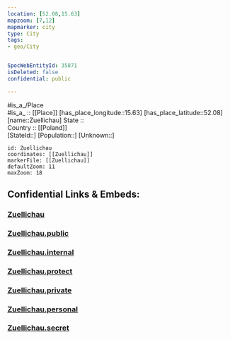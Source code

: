 ```yaml
---
location: [52.08,15.63] 
mapzoom: [7,12] 
mapmarker: city 
type: City
tags:
- geo/City


SpocWebEntityId: 35871
isDeleted: false
confidential: public

---
```

#is_a_/Place  
#is_a_ :: [[Place]] 
[has_place_longitude::15.63] 
[has_place_latitude::52.08] 
[name::Zuellichau] 
State ::  
Country :: [[Poland]]  
[StateId::] 
[Population::] 
[Unknown::] 


```leaflet
id: Zuellichau
coordinates: [[Zuellichau]] 
markerFile: [[Zuellichau]] 
defaultZoom: 11 
maxZoom: 18
```


## Confidential Links & Embeds: 

### [Zuellichau](/_Standards/Earth/Continent/Europe/Europe~East/Poland/Provinces~Poland/Lubusz/City/Zuellichau.md) 

### [Zuellichau.public](/_public/Earth/Continent/Europe/Europe~East/Poland/Provinces~Poland/Lubusz/City/Zuellichau.public.md) 

### [Zuellichau.internal](/_internal/Earth/Continent/Europe/Europe~East/Poland/Provinces~Poland/Lubusz/City/Zuellichau.internal.md) 

### [Zuellichau.protect](/_protect/Earth/Continent/Europe/Europe~East/Poland/Provinces~Poland/Lubusz/City/Zuellichau.protect.md) 

### [Zuellichau.private](/_private/Earth/Continent/Europe/Europe~East/Poland/Provinces~Poland/Lubusz/City/Zuellichau.private.md) 

### [Zuellichau.personal](/_personal/Earth/Continent/Europe/Europe~East/Poland/Provinces~Poland/Lubusz/City/Zuellichau.personal.md) 

### [Zuellichau.secret](/_secret/Earth/Continent/Europe/Europe~East/Poland/Provinces~Poland/Lubusz/City/Zuellichau.secret.md)

